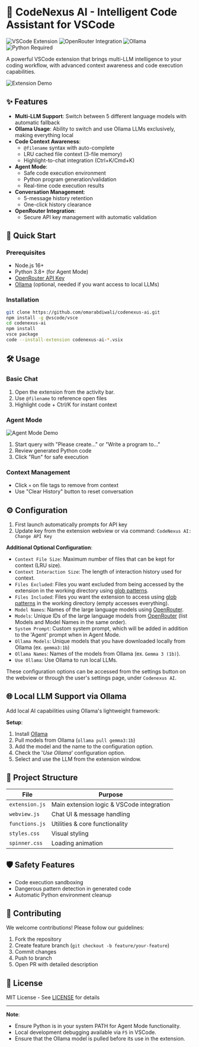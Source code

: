 # 🤖 CodeNexus AI - Intelligent Code Assistant for VSCode

![VSCode Extension](https://img.shields.io/badge/Visual_Studio_Code-0078D4?style=for-the-badge&logo=visual%20studio%20code&logoColor=white)
![OpenRouter Integration](https://img.shields.io/badge/OpenRouter-4B32C3?style=for-the-badge)
![Ollama](https://img.shields.io/badge/Ollama-FF6C37?style=for-the-badge&logo=docker&logoColor=white)
![Python Required](https://img.shields.io/badge/Python-3.8%2B-3776AB?style=for-the-badge&logo=python&logoColor=white)

A powerful VSCode extension that brings multi-LLM intelligence to your coding workflow, with advanced context awareness and code execution capabilities.

![Extension Demo](https://i.imgur.com/vYn0b3n.png)

## ✨ Features

- **Multi-LLM Support**: Switch between 5 different language models with automatic fallback
- **Ollama Usage**: Ability to switch and use Ollama LLMs exclusively, making everything local
- **Code Context Awareness**:
  - `@filename` syntax with auto-complete
  - LRU cached file context (3-file memory)
  - Highlight-to-chat integration (Ctrl+K/Cmd+K)
- **Agent Mode**: 
  - Safe code execution environment
  - Python program generation/validation
  - Real-time code execution results
- **Conversation Management**:
  - 5-message history retention
  - One-click history clearance
- **OpenRouter Integration**: 
  - Secure API key management with automatic validation

## 🚀 Quick Start

### Prerequisites
- Node.js 16+
- Python 3.8+ (for Agent Mode)
- [OpenRouter API Key](https://openrouter.ai/)
- [Ollama](https://ollama.com) (optional, needed if you want access to local LLMs)

### Installation
```bash
git clone https://github.com/omarabdiwali/codenexus-ai.git
npm install -g @vscode/vsce
cd codenexus-ai
npm install
vsce package
code --install-extension codenexus-ai-*.vsix
```

## 🛠️ Usage

### Basic Chat
1. Open the extension from the activity bar.
2. Use `@filename` to reference open files
3. Highlight code + Ctrl/K for instant context

### Agent Mode
![Agent Mode Demo](https://i.imgur.com/GwSZ77V.png)
1. Start query with "Please create..." or "Write a program to..."
2. Review generated Python code
3. Click "Run" for safe execution

### Context Management
- Click `×` on file tags to remove from context
- Use "Clear History" button to reset conversation

## ⚙️ Configuration
1. First launch automatically prompts for API key
2. Update key from the extension webview or via command: `CodeNexus AI: Change API Key`

**Additional Optional Configuration**:
  - `Context File Size`: Maximum number of files that can be kept for context (LRU size).
  - `Context Interaction Size`: The length of interaction history used for context.
  - `Files Excluded`: Files you want excluded from being accessed by the extension in the working directory using [glob patterns](https://code.visualstudio.com/docs/editor/glob-patterns).
  - `Files Included`: Files you want the extension to access using [glob patterns](https://code.visualstudio.com/docs/editor/glob-patterns) in the working directory (empty accesses everything).
  - `Model Names`: Names of the large language models using [OpenRouter](https://openrouter.ai/models).
  - `Models`: Unique IDs of the large language models from [OpenRouter](https://openrouter.ai/models) (list Models and Model Names in the same order).
  - `System Prompt`: Custom system prompt, which will be added in addition to the 'Agent' prompt when in Agent Mode.
  - `Ollama Models`: Unique models that you have downloaded locally from Ollama (ex. `gemma3:1b`)
  - `Ollama Names`: Names of the models from Ollama (ex. `Gemma 3 (1b)`).
  - `Use Ollama`: Use Ollama to run local LLMs.

  These configuration options can be accessed from the settings button on the webview or through the user's settings page, under `Codenexus AI`.

## 🌐 Local LLM Support via Ollama

Add local AI capabilities using Ollama's lightweight framework:

**Setup**:
1. Install [Ollama](https://ollama.com/download)
2. Pull models from Ollama (`ollama pull gemma3:1b`)
3. Add the model and the name to the configuration option.
4. Check the '*Use Ollama*' configuration option.
5. Select and use the LLM from the extension window.

## 📂 Project Structure
| File             | Purpose                                  |
|------------------|------------------------------------------|
| `extension.js`   | Main extension logic & VSCode integration|
| `webview.js`     | Chat UI & message handling               |
| `functions.js`   | Utilities & core functionality           |
| `styles.css`     | Visual styling                           |
| `spinner.css`    | Loading animation                        |

## 🛡️ Safety Features
- Code execution sandboxing
- Dangerous pattern detection in generated code
- Automatic Python environment cleanup

## 🤝 Contributing
We welcome contributions! Please follow our guidelines:
1. Fork the repository
2. Create feature branch (`git checkout -b feature/your-feature`)
3. Commit changes
4. Push to branch
5. Open PR with detailed description

## 📄 License
MIT License - See [LICENSE](LICENSE) for details

---

**Note**: 
 - Ensure Python is in your system PATH for Agent Mode functionality.  
 - Local development debugging available via `F5` in VSCode.  
 - Ensure that the Ollama model is pulled before its use in the extension.